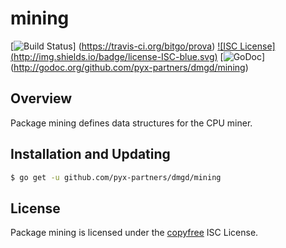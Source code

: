mining
======

[![Build Status](http://img.shields.io/travis/bitgo/prova.svg)]
(https://travis-ci.org/bitgo/prova) [![ISC License]
(http://img.shields.io/badge/license-ISC-blue.svg)](http://copyfree.org)
[![GoDoc](https://img.shields.io/badge/godoc-reference-blue.svg)]
(http://godoc.org/github.com/pyx-partners/dmgd/mining)

## Overview


Package mining defines data structures for the CPU miner.

## Installation and Updating

```bash
$ go get -u github.com/pyx-partners/dmgd/mining
```

## License

Package mining is licensed under the [copyfree](http://copyfree.org) ISC
License.
